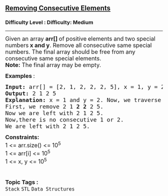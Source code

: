 <h2><a href="https://www.geeksforgeeks.org/problems/removing-consecutive-elements/1?page=1&category=Stack&difficulty=Medium&status=unsolved&sortBy=accuracy">Removing Consecutive Elements</a></h2><h3>Difficulty Level : Difficulty: Medium</h3><hr><div class="problems_problem_content__Xm_eO"><p><span style="font-size: 18px;">Given an array&nbsp;<strong>arr[]&nbsp;</strong>of positive<strong>&nbsp;</strong>elements and two special numbers<strong>&nbsp;x and y</strong>. Remove all consecutive same special numbers. The final array should be free from any consecutive same special elements.<br><strong>Note:</strong>&nbsp;The final array may be empty.</span></p>
<p><span style="font-size: 18px;"><strong>Examples&nbsp;</strong>:</span></p>
<pre><span style="font-size: 18px;"><strong>Input: </strong>arr[] = [2, 1, 2, 2, 2, 5], x = 1, y = 2
<strong>Output: </strong>2 1 2 5</span>
<span style="font-size: 18px;"><strong>Explanation: </strong>x = 1 and y = 2. Now, we traverse the array from left to right and remove all consecutive 1s and 2s. 
First, we remove 2 1 <strong>2 2</strong> 2 5. 
Now we are left with 2 1 2 5. 
Now,there is no consecutive 1 or 2.
We are left with 2 1 2 5.</span></pre>
<p><span style="font-size: 18px;"><strong>Constraints:</strong><br>1 &lt;= arr.size() &lt;= 10<sup>5</sup><br>1 &lt;= arr[i] &lt;= 10<sup>5</sup><br>1 &lt;= x, y &lt;= 10<sup>5</sup></span></p></div><br><p><span style=font-size:18px><strong>Topic Tags : </strong><br><code>Stack</code>&nbsp;<code>STL</code>&nbsp;<code>Data Structures</code>&nbsp;
